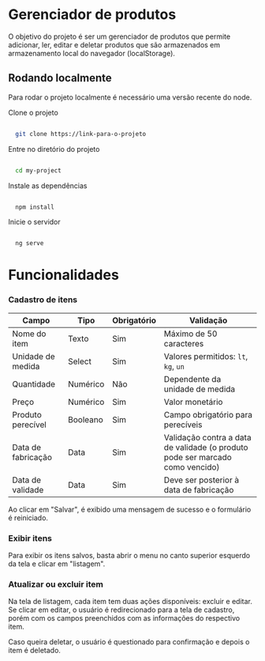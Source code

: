 # Gerenciador de produtos

 

O objetivo do projeto é ser um gerenciador de produtos que permite adicionar, ler, editar e deletar produtos que são armazenados em armazenamento local do navegador (localStorage).

 

 

 

 

## Rodando localmente

 

Para rodar o projeto localmente é necessário uma versão recente do node.

 

Clone o projeto

 

```bash

  git clone https://link-para-o-projeto

```

 

Entre no diretório do projeto

 

```bash

  cd my-project

```

 

Instale as dependências

 

```bash

  npm install

```

 

Inicie o servidor

 

```bash

  ng serve

```

 

 

# Funcionalidades

 

### Cadastro de itens

| Campo              | Tipo     | Obrigatório | Validação                                                                      |
|--------------------|----------|-------------|--------------------------------------------------------------------------------|
| Nome do item       | Texto    | Sim         | Máximo de 50 caracteres                                                        |
| Unidade de medida  | Select   | Sim         | Valores permitidos: `lt`, `kg`, `un`                                           |
| Quantidade         | Numérico | Não         | Dependente da unidade de medida                                                |
| Preço              | Numérico | Sim         | Valor monetário                                                                |
| Produto perecível  | Booleano | Sim         | Campo obrigatório para perecíveis                                              |
| Data de fabricação | Data     | Sim         | Validação contra a data de validade (o produto pode ser marcado como vencido)  |
| Data de validade   | Data     | Sim         | Deve ser posterior à data de fabricação                                        |
                                                                  

 

Ao clicar em "Salvar", é exibido uma mensagem de sucesso e o formulário é reiniciado.

 

### Exibir itens

Para exibir os itens salvos, basta abrir o menu no canto superior esquerdo da tela e clicar em "listagem".

 

### Atualizar ou excluir item

Na tela de listagem, cada item tem duas ações disponíveis: excluir e editar. Se clicar em editar, o usuário é redirecionado para a tela de cadastro, porém com os campos preenchidos com as informações do respectivo item.

 

Caso queira deletar, o usuário é questionado para confirmação e depois o item é deletado.
